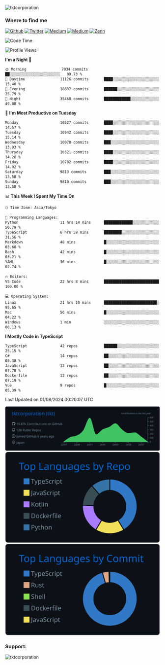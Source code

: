 <p align="left"> <img src="https://komarev.com/ghpvc/?username=tktcorporation&label=Profile%20views&color=0e75b6&style=flat" alt="tktcorporation" /> </p>

<h3>Where to find me</h3>
<p>
<a href="https://github.com/tktcorporation" target="_blank"><img alt="Github" src="https://img.shields.io/badge/GitHub-%2312100E.svg?&style=for-the-badge&logo=Github&logoColor=white" /></a>
<a href="https://twitter.com/tktcorporation" target="_blank"><img alt="Twitter" src="https://img.shields.io/badge/twitter-%231DA1F2.svg?&style=for-the-badge&logo=twitter&logoColor=white" /></a>
<a href="https://www.linkedin.com/in/tktcorporation" target="_blank"><img alt="Medium" src="https://img.shields.io/badge/linkdin-0a66c2.svg?&style=for-the-badge&logo=linkedin&logoColor=white" /></a>
<a href="https://qiita.com/tktcorporation" target="_blank"><img alt="Medium" src="https://img.shields.io/badge/qiita-55C500.svg?&style=for-the-badge&logo=qiita&logoColor=white" /></a>
<a href="https://zenn.dev/tktcorporation" target="_blank"><img alt="Zenn" src="https://img.shields.io/badge/Zenn-3EA8FF.svg?&style=for-the-badge&logo=Zenn&logoColor=white" /></a>
</p>
  
<!--START_SECTION:waka-->
![Code Time](http://img.shields.io/badge/Code%20Time-1%2C645%20hrs%2045%20mins-blue)

![Profile Views](http://img.shields.io/badge/Profile%20Views-0-blue)

**I'm a Night 🦉** 

```text
🌞 Morning                7034 commits        ██░░░░░░░░░░░░░░░░░░░░░░░   09.73 % 
🌆 Daytime                11126 commits       ████░░░░░░░░░░░░░░░░░░░░░   15.40 % 
🌃 Evening                18637 commits       ██████░░░░░░░░░░░░░░░░░░░   25.79 % 
🌙 Night                  35468 commits       ████████████░░░░░░░░░░░░░   49.08 % 
```
📅 **I'm Most Productive on Tuesday** 

```text
Monday                   10527 commits       ████░░░░░░░░░░░░░░░░░░░░░   14.57 % 
Tuesday                  10942 commits       ████░░░░░░░░░░░░░░░░░░░░░   15.14 % 
Wednesday                10070 commits       ███░░░░░░░░░░░░░░░░░░░░░░   13.93 % 
Thursday                 10321 commits       ████░░░░░░░░░░░░░░░░░░░░░   14.28 % 
Friday                   10782 commits       ████░░░░░░░░░░░░░░░░░░░░░   14.92 % 
Saturday                 9813 commits        ███░░░░░░░░░░░░░░░░░░░░░░   13.58 % 
Sunday                   9810 commits        ███░░░░░░░░░░░░░░░░░░░░░░   13.58 % 
```


📊 **This Week I Spent My Time On** 

```text
🕑︎ Time Zone: Asia/Tokyo

💬 Programming Languages: 
Python                   11 hrs 14 mins      █████████████░░░░░░░░░░░░   50.79 % 
TypeScript               6 hrs 59 mins       ████████░░░░░░░░░░░░░░░░░   31.56 % 
Markdown                 48 mins             █░░░░░░░░░░░░░░░░░░░░░░░░   03.68 % 
Bash                     42 mins             █░░░░░░░░░░░░░░░░░░░░░░░░   03.21 % 
YAML                     36 mins             █░░░░░░░░░░░░░░░░░░░░░░░░   02.74 % 

🔥 Editors: 
VS Code                  22 hrs 8 mins       █████████████████████████   100.00 % 

💻 Operating System: 
Linux                    21 hrs 10 mins      ████████████████████████░   95.65 % 
Mac                      56 mins             █░░░░░░░░░░░░░░░░░░░░░░░░   04.22 % 
Windows                  1 min               ░░░░░░░░░░░░░░░░░░░░░░░░░   00.13 % 
```

**I Mostly Code in TypeScript** 

```text
TypeScript               42 repos            ██████░░░░░░░░░░░░░░░░░░░   25.15 % 
C#                       14 repos            ██░░░░░░░░░░░░░░░░░░░░░░░   08.38 % 
JavaScript               13 repos            ██░░░░░░░░░░░░░░░░░░░░░░░   07.78 % 
Dockerfile               12 repos            ██░░░░░░░░░░░░░░░░░░░░░░░   07.19 % 
Vue                      9 repos             █░░░░░░░░░░░░░░░░░░░░░░░░   05.39 % 
```




 Last Updated on 01/08/2024 00:20:07 UTC
<!--END_SECTION:waka-->

[![](https://raw.githubusercontent.com/tktcorporation/tktcorporation/master/profile-summary-card-output/github_dark/0-profile-details.svg)](https://github.com/vn7n24fzkq/github-profile-summary-cards)
[![](https://raw.githubusercontent.com/tktcorporation/tktcorporation/master/profile-summary-card-output/github_dark/1-repos-per-language.svg)](https://github.com/vn7n24fzkq/github-profile-summary-cards) [![](https://raw.githubusercontent.com/tktcorporation/tktcorporation/master/profile-summary-card-output/github_dark/2-most-commit-language.svg)](https://github.com/vn7n24fzkq/github-profile-summary-cards)

<h3 align="left">Support:</h3>
<p><a href="https://www.buymeacoffee.com/tktcorporation"> <img align="left" src="https://cdn.buymeacoffee.com/buttons/v2/default-yellow.png" height="50" width="210" alt="tktcorporation" /></a></p><br><br>
